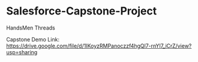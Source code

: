 # Salesforce-Capstone-Project
HandsMen Threads

Capstone Demo Link: https://drive.google.com/file/d/1IKoyzRMPanoczzf4hgQl7-rnYl7_iCrZ/view?usp=sharing
